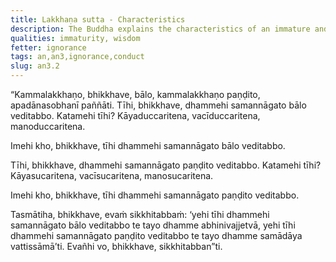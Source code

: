 ```yaml
---
title: Lakkhaṇa sutta - Characteristics
description: The Buddha explains the characteristics of an immature and wise person.
qualities: immaturity, wisdom
fetter: ignorance
tags: an,an3,ignorance,conduct
slug: an3.2
---
```


“Kammalakkhaṇo, bhikkhave, bālo, kammalakkhaṇo paṇḍito, apadānasobhanī paññāti. Tīhi, bhikkhave, dhammehi samannāgato bālo veditabbo. Katamehi tīhi? Kāyaduccaritena, vacīduccaritena, manoduccaritena.

Imehi kho, bhikkhave, tīhi dhammehi samannāgato bālo veditabbo.

Tīhi, bhikkhave, dhammehi samannāgato paṇḍito veditabbo. Katamehi tīhi? Kāyasucaritena, vacīsucaritena, manosucaritena.

Imehi kho, bhikkhave, tīhi dhammehi samannāgato paṇḍito veditabbo.

Tasmātiha, bhikkhave, evaṁ sikkhitabbaṁ: ‘yehi tīhi dhammehi samannāgato bālo veditabbo te tayo dhamme abhinivajjetvā, yehi tīhi dhammehi samannāgato paṇḍito veditabbo te tayo dhamme samādāya vattissāmā’ti. Evañhi vo, bhikkhave, sikkhitabban”ti.
